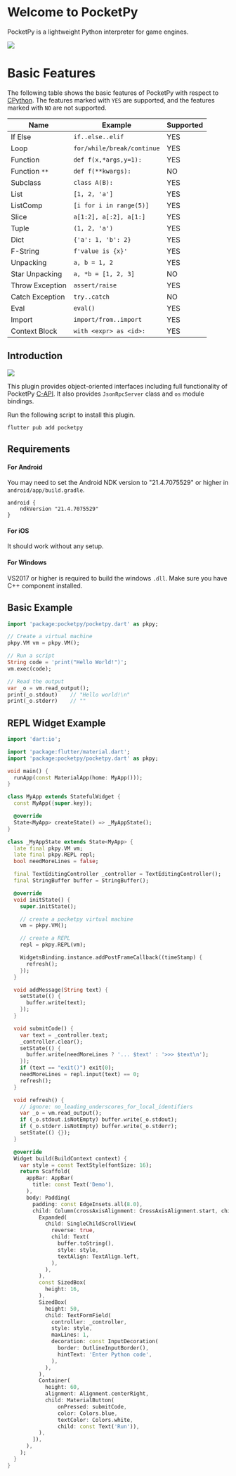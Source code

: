 # Welcome to PocketPy

PocketPy is a lightweight Python interpreter for game engines.

![](https://pocketpy.dev/static/logo_flat.png)
# Basic Features

The following table shows the basic features of PocketPy with respect to [CPython](https://github.com/python/cpython).
The features marked with `YES` are supported, and the features marked with `NO` are not supported.

| Name            | Example                    | Supported |
| --------------- | -------------------------- | --------- |
| If Else         | `if..else..elif`           | YES       |
| Loop            | `for/while/break/continue` | YES       |
| Function        | `def f(x,*args,y=1):`      | YES       |
| Function `**`   | `def f(**kwargs):`         | NO        |
| Subclass        | `class A(B):`              | YES       |
| List            | `[1, 2, 'a']`              | YES       |
| ListComp        | `[i for i in range(5)]`    | YES       |
| Slice           | `a[1:2], a[:2], a[1:]`     | YES       |
| Tuple           | `(1, 2, 'a')`              | YES       |
| Dict            | `{'a': 1, 'b': 2}`         | YES       |
| F-String        | `f'value is {x}'`          | YES       |
| Unpacking       | `a, b = 1, 2`              | YES       |
| Star Unpacking  | `a, *b = [1, 2, 3]`        | NO        |
| Throw Exception | `assert/raise`             | YES       |
| Catch Exception | `try..catch`               | NO        |
| Eval            | `eval()`                   | YES       |
| Import          | `import/from..import`      | YES       |
| Context Block   | `with <expr> as <id>:`     | YES       |

## Introduction

<p>
  <a title="Pub" href="https://pub.dev/packages/pocketpy" ><img src="https://img.shields.io/pub/v/pocketpy" /></a>
</p>

This plugin provides object-oriented interfaces including full functionality of PocketPy [C-API](https://pocketpy.dev/c-api/vm).
It also provides `JsonRpcServer` class and `os` module bindings.

Run the following script to install this plugin.

```
flutter pub add pocketpy
```

## Requirements

#### For Android

You may need to set the Android NDK version to "21.4.7075529" or higher in `android/app/build.gradle`.
```
android {
    ndkVersion "21.4.7075529"
}
```

#### For iOS

It should work without any setup.


#### For Windows

VS2017 or higher is required to build the windows `.dll`.
Make sure you have C++ component installed.


## Basic Example

```dart
import 'package:pocketpy/pocketpy.dart' as pkpy;

// Create a virtual machine
pkpy.VM vm = pkpy.VM();

// Run a script
String code = 'print("Hello World!")';
vm.exec(code);

// Read the output
var _o = vm.read_output();
print(_o.stdout)	// "Hello world!\n"
print(_o.stderr)	// ""
```



## REPL Widget Example

```dart
import 'dart:io';

import 'package:flutter/material.dart';
import 'package:pocketpy/pocketpy.dart' as pkpy;

void main() {
  runApp(const MaterialApp(home: MyApp()));
}

class MyApp extends StatefulWidget {
  const MyApp({super.key});

  @override
  State<MyApp> createState() => _MyAppState();
}

class _MyAppState extends State<MyApp> {
  late final pkpy.VM vm;
  late final pkpy.REPL repl;
  bool needMoreLines = false;

  final TextEditingController _controller = TextEditingController();
  final StringBuffer buffer = StringBuffer();

  @override
  void initState() {
    super.initState();

    // create a pocketpy virtual machine
    vm = pkpy.VM();

    // create a REPL
    repl = pkpy.REPL(vm);

    WidgetsBinding.instance.addPostFrameCallback((timeStamp) {
      refresh();
    });
  }

  void addMessage(String text) {
    setState(() {
      buffer.write(text);
    });
  }

  void submitCode() {
    var text = _controller.text;
    _controller.clear();
    setState(() {
      buffer.write(needMoreLines ? '... $text' : '>>> $text\n');
    });
    if (text == "exit()") exit(0);
    needMoreLines = repl.input(text) == 0;
    refresh();
  }

  void refresh() {
    // ignore: no_leading_underscores_for_local_identifiers
    var _o = vm.read_output();
    if (_o.stdout.isNotEmpty) buffer.write(_o.stdout);
    if (_o.stderr.isNotEmpty) buffer.write(_o.stderr);
    setState(() {});
  }

  @override
  Widget build(BuildContext context) {
    var style = const TextStyle(fontSize: 16);
    return Scaffold(
      appBar: AppBar(
        title: const Text('Demo'),
      ),
      body: Padding(
        padding: const EdgeInsets.all(8.0),
        child: Column(crossAxisAlignment: CrossAxisAlignment.start, children: [
          Expanded(
            child: SingleChildScrollView(
              reverse: true,
              child: Text(
                buffer.toString(),
                style: style,
                textAlign: TextAlign.left,
              ),
            ),
          ),
          const SizedBox(
            height: 16,
          ),
          SizedBox(
            height: 50,
            child: TextFormField(
              controller: _controller,
              style: style,
              maxLines: 1,
              decoration: const InputDecoration(
                border: OutlineInputBorder(),
                hintText: 'Enter Python code',
              ),
            ),
          ),
          Container(
            height: 60,
            alignment: Alignment.centerRight,
            child: MaterialButton(
                onPressed: submitCode,
                color: Colors.blue,
                textColor: Colors.white,
                child: const Text('Run')),
          ),
        ]),
      ),
    );
  }
}
```

